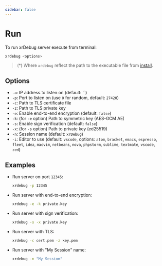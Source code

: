 ```yaml
---
sidebar: false
---
```


# Run

To run xrDebug server execute from terminal:

```sh
xrdebug <options>
```

> (*) Where `xrdebug` reflect the path to the executable file from [install](../install/).

## Options

- `-a`: IP address to listen on (default: ``)
- `-p`: Port to listen on (use `0` for random, default: `27420`)
- `-c`: Path to TLS certificate file
- `-z`: Path to TLS private key
- `-e`: Enable end-to-end encryption (default: `false`)
- `-k`: (for `-e` option) Path to symmetric key (AES-GCM AE)
- `-s`: Enable sign verification (default: `false`)
- `-x`: (for `-s` option) Path to private key (ed25519)
- `-n`: Session name (default: `xrDebug`)
- `-i`: Editor to use (default: `vscode`, options: `atom`, `bracket`, `emacs`, `espresso`, `fleet`, `idea`, `macvim`, `netbeans`, `nova`, `phpstorm`, `sublime`, `textmate`, `vscode`, `zed`)

## Examples

- Run server on port `12345`:

  ```sh
  xrdebug -p 12345
  ```

- Run server with end-to-end encryption:

  ```sh
  xrdebug -e -k private.key
  ```

- Run server with sign verification:

  ```sh
  xrdebug -s -x private.key
  ```

- Run server with TLS:

  ```sh
  xrdebug -c cert.pem -z key.pem
  ```

- Run server with "My Session" name:

  ```sh
  xrdebug -n "My Session"
  ```
